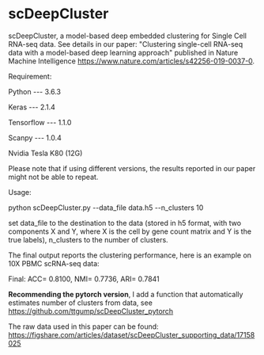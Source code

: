 # scDeepCluster
scDeepCluster, a model-based deep embedded clustering for Single Cell RNA-seq data. See details in our paper: "Clustering single-cell RNA-seq data with a model-based deep learning approach" published in Nature Machine Intelligence https://www.nature.com/articles/s42256-019-0037-0.

Requirement:

Python --- 3.6.3

Keras --- 2.1.4

Tensorflow --- 1.1.0

Scanpy --- 1.0.4

Nvidia Tesla K80 (12G)

Please note that if using different versions, the results reported in our paper might not be able to repeat.

Usage:

python scDeepCluster.py --data_file data.h5 --n_clusters 10

set data_file to the destination to the data (stored in h5 format, with two components X and Y, where X is the cell by gene count matrix and Y is the true labels), n_clusters to the number of clusters.

The final output reports the clustering performance, here is an example on 10X PBMC scRNA-seq data:

Final: ACC= 0.8100, NMI= 0.7736, ARI= 0.7841

**Recommending the pytorch version**, I add a function that automatically estimates number of clusters from data, see https://github.com/ttgump/scDeepCluster_pytorch

The raw data used in this paper can be found: https://figshare.com/articles/dataset/scDeepCluster_supporting_data/17158025
